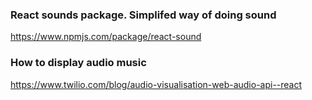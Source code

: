 ### React sounds package. Simplifed way of doing sound

https://www.npmjs.com/package/react-sound

### How to display audio music

https://www.twilio.com/blog/audio-visualisation-web-audio-api--react

